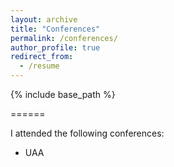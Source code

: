 ```yaml
---
layout: archive
title: "Conferences"
permalink: /conferences/
author_profile: true
redirect_from:
  - /resume
---
```


{% include base_path %}

======

I attended the following conferences:

* UAA
